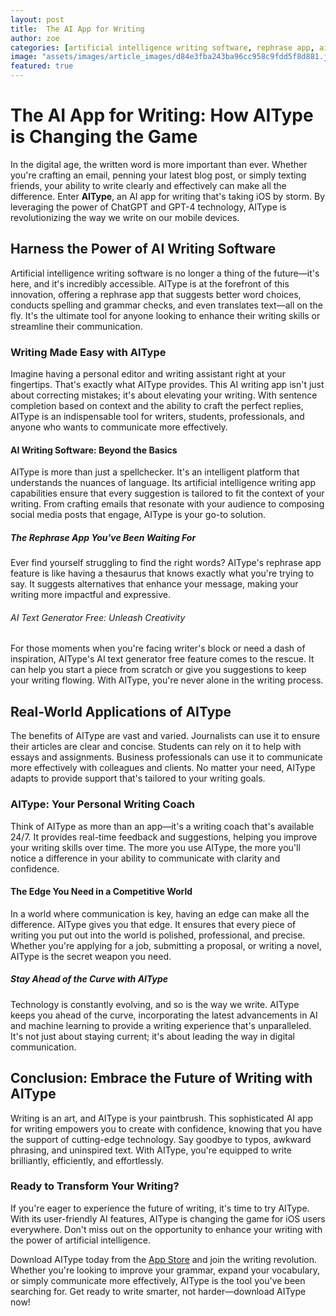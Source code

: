 ```yaml
---
layout: post
title:  The AI App for Writing
author: zoe
categories: [artificial intelligence writing software, rephrase app, ai app for writing, ai writing app, ai writing software, artificial intelligence writing app, ai text generator free]
image: "assets/images/article_images/d84e3fba243ba96cc958c9fdd5f8d881.jpg"
featured: true
---
```


# The AI App for Writing: How AIType is Changing the Game

In the digital age, the written word is more important than ever. Whether you're crafting an email, penning your latest blog post, or simply texting friends, your ability to write clearly and effectively can make all the difference. Enter **AIType**, an AI app for writing that's taking iOS by storm. By leveraging the power of ChatGPT and GPT-4 technology, AIType is revolutionizing the way we write on our mobile devices.

## Harness the Power of AI Writing Software

Artificial intelligence writing software is no longer a thing of the future—it's here, and it's incredibly accessible. AIType is at the forefront of this innovation, offering a rephrase app that suggests better word choices, conducts spelling and grammar checks, and even translates text—all on the fly. It's the ultimate tool for anyone looking to enhance their writing skills or streamline their communication.

### Writing Made Easy with AIType

Imagine having a personal editor and writing assistant right at your fingertips. That's exactly what AIType provides. This AI writing app isn't just about correcting mistakes; it's about elevating your writing. With sentence completion based on context and the ability to craft the perfect replies, AIType is an indispensable tool for writers, students, professionals, and anyone who wants to communicate more effectively.

#### AI Writing Software: Beyond the Basics

AIType is more than just a spellchecker. It's an intelligent platform that understands the nuances of language. Its artificial intelligence writing app capabilities ensure that every suggestion is tailored to fit the context of your writing. From crafting emails that resonate with your audience to composing social media posts that engage, AIType is your go-to solution.

##### The Rephrase App You've Been Waiting For

Ever find yourself struggling to find the right words? AIType's rephrase app feature is like having a thesaurus that knows exactly what you're trying to say. It suggests alternatives that enhance your message, making your writing more impactful and expressive.

###### AI Text Generator Free: Unleash Creativity

For those moments when you're facing writer's block or need a dash of inspiration, AIType's AI text generator free feature comes to the rescue. It can help you start a piece from scratch or give you suggestions to keep your writing flowing. With AIType, you're never alone in the writing process.

## Real-World Applications of AIType

The benefits of AIType are vast and varied. Journalists can use it to ensure their articles are clear and concise. Students can rely on it to help with essays and assignments. Business professionals can use it to communicate more effectively with colleagues and clients. No matter your need, AIType adapts to provide support that's tailored to your writing goals.

### AIType: Your Personal Writing Coach

Think of AIType as more than an app—it's a writing coach that's available 24/7. It provides real-time feedback and suggestions, helping you improve your writing skills over time. The more you use AIType, the more you'll notice a difference in your ability to communicate with clarity and confidence.

#### The Edge You Need in a Competitive World

In a world where communication is key, having an edge can make all the difference. AIType gives you that edge. It ensures that every piece of writing you put out into the world is polished, professional, and precise. Whether you're applying for a job, submitting a proposal, or writing a novel, AIType is the secret weapon you need.

##### Stay Ahead of the Curve with AIType

Technology is constantly evolving, and so is the way we write. AIType keeps you ahead of the curve, incorporating the latest advancements in AI and machine learning to provide a writing experience that's unparalleled. It's not just about staying current; it's about leading the way in digital communication.

## Conclusion: Embrace the Future of Writing with AIType

Writing is an art, and AIType is your paintbrush. This sophisticated AI app for writing empowers you to create with confidence, knowing that you have the support of cutting-edge technology. Say goodbye to typos, awkward phrasing, and uninspired text. With AIType, you're equipped to write brilliantly, efficiently, and effortlessly.

### Ready to Transform Your Writing?

If you're eager to experience the future of writing, it's time to try AIType. With its user-friendly AI features, AIType is changing the game for iOS users everywhere. Don't miss out on the opportunity to enhance your writing with the power of artificial intelligence.

Download AIType today from the [App Store](https://apps.apple.com/us/app/aitype-grammar-check-keyboard/id6469163944) and join the writing revolution. Whether you're looking to improve your grammar, expand your vocabulary, or simply communicate more effectively, AIType is the tool you've been searching for. Get ready to write smarter, not harder—download AIType now!
